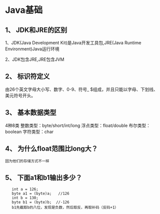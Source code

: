 # Java基础
## 1、 JDK和JRE的区别
 1、JDK(Java Development Kit)是Java开发工具包,JRE(Java Runtime Environment)Java运行环境
 
 2、JDK包含JRE,JRE包含JVM
## 2、 标识符定义
 由26个英文字母大小写、数字、0-9、符号_  $组成，并且只能以字母、下划线、美元符号开头。
## 3、 基本数据类型
   4种8类
   整数类型：byte/short/int/long
   浮点类型：float/double
   布尔类型：boolean
   字符类型：char
## 4、 为什么float范围比long大？
    因为他们的存储方式不一样
## 5、 下面a1和b1输出多少？
       int a = 126;
       byte a1 = (byte)a;   //126
       int b = 130;
       byte b1 = (byte)b;  //-126
       b1先截取b的八位，发现是负数，然后取反，再取补码（反码+1）





        
    
